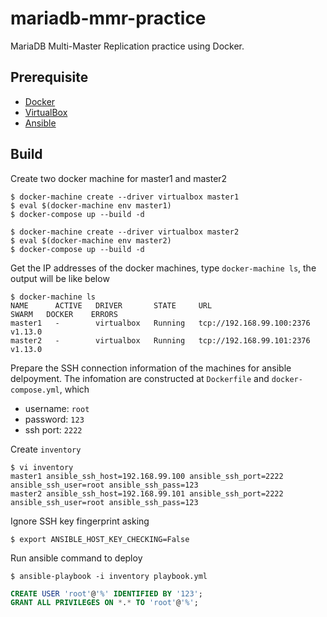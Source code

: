 # mariadb-mmr-practice 

MariaDB Multi-Master Replication practice using Docker.

## Prerequisite

* [Docker](https://www.docker.com/)
* [VirtualBox](https://www.virtualbox.org/)
* [Ansible](http://docs.ansible.com/)

## Build

Create two docker machine for master1 and master2
    
    $ docker-machine create --driver virtualbox master1
    $ eval $(docker-machine env master1)
    $ docker-compose up --build -d

    $ docker-machine create --driver virtualbox master2
    $ eval $(docker-machine env master2)
    $ docker-compose up --build -d

Get the IP addresses of the docker machines, type `docker-machine ls`, the output will be like below

    $ docker-machine ls
    NAME      ACTIVE   DRIVER       STATE     URL                         SWARM   DOCKER    ERRORS
    master1   -        virtualbox   Running   tcp://192.168.99.100:2376           v1.13.0
    master2   -        virtualbox   Running   tcp://192.168.99.101:2376           v1.13.0

Prepare the SSH connection information of the machines for ansible delpoyment. The infomation are constructed at `Dockerfile` and `docker-compose.yml`, which

 * username: `root`
 * password: `123`
 * ssh port: `2222`

Create `inventory`

    $ vi inventory
    master1 ansible_ssh_host=192.168.99.100 ansible_ssh_port=2222 ansible_ssh_user=root ansible_ssh_pass=123
    master2 ansible_ssh_host=192.168.99.101 ansible_ssh_port=2222 ansible_ssh_user=root ansible_ssh_pass=123

Ignore SSH key fingerprint asking

    $ export ANSIBLE_HOST_KEY_CHECKING=False

Run ansible command to deploy

    $ ansible-playbook -i inventory playbook.yml


```sql
CREATE USER 'root'@'%' IDENTIFIED BY '123';
GRANT ALL PRIVILEGES ON *.* TO 'root'@'%';
```
